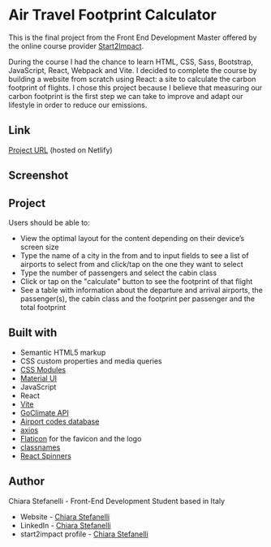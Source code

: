 # Air Travel Footprint Calculator

This is the final project from the Front End Development Master offered by the online course provider [Start2Impact](https://www.start2impact.it/).

During the course I had the chance to learn HTML, CSS, Sass, Bootstrap, JavaScript, React, Webpack and Vite.
I decided to complete the course by building a website from scratch using React: a site to calculate the carbon footprint of flights.
I chose this project because I believe that measuring our carbon footprint is the first step we can take to improve and adapt our lifestyle in order to reduce our emissions.

## Link

[Project URL](https://air-travel-footprint.netlify.app/) (hosted on Netlify)

## Screenshot

<!-- <img src="./screenshots/-mobile-preview.png" alt=" mobile preview" width="25%"> <img src="./screenshots/-desktop-preview.png" alt=" desktop preview" width="60%">
<img src="./screenshots/-preview.png" alt=" preview" width="48%"> <img src="./screenshots/-preview.png" alt="preview" width="48%"> -->

## Project

Users should be able to:

- View the optimal layout for the content depending on their device’s screen size
- Type the name of a city in the from and to input fields to see a list of airports to select from and click/tap on the one they want to select
- Type the number of passengers and select the cabin class
- Click or tap on the "calculate" button to see the footprint of that flight
- See a table with information about the departure and arrival airports, the passenger(s), the cabin class and the footprint per passenger and the total footprint

## Built with

- Semantic HTML5 markup
- CSS custom properties and media queries
- [CSS Modules](https://github.com/css-modules/css-modules)
- [Material UI](https://mui.com/)
- JavaScript
- React
- [Vite](https://vitejs.dev/)
- [GoClimate API](https://api.goclimate.com/docs)
- [Airport codes database](https://gist.github.com/tdreyno/4278655)
- [axios](https://axios-http.com/)
- [Flaticon](https://www.flaticon.com/) for the favicon and the logo
- [classnames](https://www.npmjs.com/package/classnames)
- [React Spinners](https://www.npmjs.com/package/react-spinners)
  <!-- - [React Router](https://reactrouter.com/en/main) -->

## Author

Chiara Stefanelli - Front-End Development Student based in Italy

- Website - [Chiara Stefanelli](https://chiarastefanelli.netlify.app/)
- LinkedIn - [Chiara Stefanelli](https://www.linkedin.com/in/chiarastefanelli/?locale=en_US)
- start2impact profile - [Chiara Stefanelli](https://talent.start2impact.it/profile/chiara-stefanelli-13)
